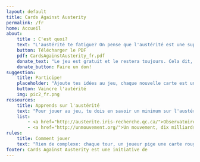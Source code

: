 ```yaml
---
layout: default
title: Cards Against Austerity
permalink: /fr
home: Accueil
about:
    title : C'est quoi?
    text: "L'austérité te fatigue? On pense que l'austérité est une super opportunité pour s'amuser. Au régime minceur de l'état nous opposons notre rire gras. Pendant qu'ils coupent nous on découpe!"
    button: Télécharger le PDF
    pdf: CardsAgainstAusterity_fr.pdf
    donate_text: "Le jeu est gratuit et le restera toujours. Cela dit, nous acceptons les dons par PayPal afin de financer la fabrication et la distribution d'une version physique du jeu qu'on espère compléter rapidement grâce aux suggestions de tous. Plus d'info à ce sujet bientôt!"
    donate_button: Faire un don!
suggestion:
    title: Participe!
    placeholder: "Ajoute tes idées au jeu, chaque nouvelle carte est un coup porté à l'austérité!"
    button: Vaincre l'autérité
    img: pic2_fr.png
ressources:
    title: Apprends sur l'austérité
    text: "Pour jouer au jeu, tu dois en savoir un minimum sur l'austérité. On espère que c'est le cas. Mais sinon, voici quelques ressources utiles pour en apprendre d'avantage:"
    list:
        - <a href="http://austerite.iris-recherche.qc.ca/">Observatoire des conséquences des mesures d’austérité au Québec</a>
        - <a href="http://unmouvement.org/">Un mouvement, dix milliards de solutions</a>
rules:
    title: Comment jouer
    text: "Rien de complexe: chaque tour, un joueur pige une carte rouge et les autres joueur doivent répondre avec leur carte blanche la plus appropriée"
footer: Cards Against Austerity est une initiative de
---
```

